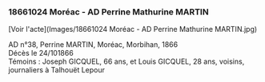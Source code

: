 ### 18661024 Moréac - AD Perrine Mathurine MARTIN

[Voir l'acte](Images/18661024 Moréac - AD Perrine Mathurine MARTIN.jpg)

AD n°38, Perrine MARTIN, Moréac, Morbihan, 1866  
Décès le 24/101866  
Témoins : Joseph GICQUEL, 66 ans, et Louis GICQUEL, 28 ans, voisins, journaliers à Talhouët Lepour
